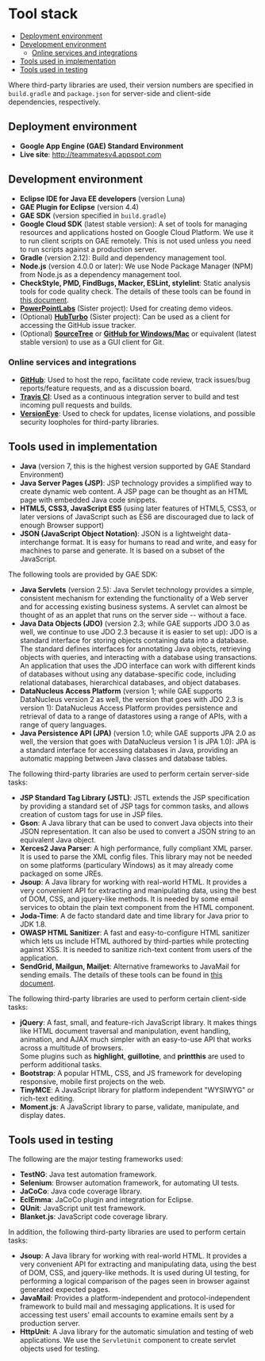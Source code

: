 # Tool stack
* [Deployment environment](#deployment-environment)
* [Development environment](#development-environment)
  * [Online services and integrations](#online-services-and-integrations)
* [Tools used in implementation](#tools-used-in-implementation)
* [Tools used in testing](#tools-used-in-testing)

Where third-party libraries are used, their version numbers are specified in `build.gradle` and `package.json` for server-side and client-side dependencies, respectively.

## Deployment environment

* **Google App Engine (GAE) Standard Environment**
* **Live site**: http://teammatesv4.appspot.com

## Development environment

* **Eclipse IDE for Java EE developers** (version Luna)
* **GAE Plugin for Eclipse** (version 4.4)
* **GAE SDK** (version specified in `build.gradle`)
* **Google Cloud SDK** (latest stable version): A set of tools for managing resources and applications hosted on Google Cloud Platform. We use it to run client scripts on GAE remotely. This is not used unless you need to run scripts against a production server.
* **Gradle** (version 2.12): Build and dependency management tool.
* **Node.js** (version 4.0.0 or later): We use Node Package Manager (NPM) from Node.js as a dependency management tool.
* **CheckStyle, PMD, FindBugs, Macker, ESLint, stylelint**: Static analysis tools for code quality check. The details of these tools can be found in [this document](staticAnalysis.md).
* [**PowerPointLabs**](http://powerpointlabs.info) (Sister project): Used for creating demo videos.
* (Optional) [**HubTurbo**](https://github.com/HubTurbo/HubTurbo/wiki/Getting-Started) (Sister project): Can be used as a client for accessing the GitHub issue tracker.
* (Optional) [**SourceTree**](https://www.sourcetreeapp.com) or [**GitHub for Windows/Mac**](https://desktop.github.com) or equivalent (latest stable version) to use as a GUI client for Git.

### Online services and integrations

* [**GitHub**](https://github.com): Used to host the repo, facilitate code review, track issues/bug reports/feature requests, and as a discussion board.
* [**Travis CI**](https://travis-ci.org): Used as a continuous integration server to build and test incoming pull requests and builds.
* [**VersionEye**](https://www.versioneye.com): Used to check for updates, license violations, and possible security loopholes for third-party libraries.

## Tools used in implementation

* **Java** (version 7, this is the highest version supported by GAE Standard Environment)
* **Java Server Pages (JSP)**: JSP technology provides a simplified way to create dynamic web content. A JSP page can be thought as an HTML page with embedded Java code snippets.
* **HTML5, CSS3, JavaScript ES5** (using later features of HTML5, CSS3, or later versions of JavaScript such as ES6 are discouraged due to lack of enough Browser support)
* **JSON (JavaScript Object Notation)**: JSON is a lightweight data-interchange format. It is easy for humans to read and write, and easy for machines to parse and generate. It is based on a subset of the JavaScript.

The following tools are provided by GAE SDK:
* **Java Servlets** (version 2.5): Java Servlet technology provides a simple, consistent mechanism for extending the functionality of a Web server and for accessing existing business systems. A servlet can almost be thought of as an applet that runs on the server side -- without a face.
* **Java Data Objects (JDO)** (version 2.3; while GAE supports JDO 3.0 as well, we continue to use JDO 2.3 because it is easier to set up):
  JDO is a standard interface for storing objects containing data into a database. The standard defines interfaces for annotating Java objects, retrieving objects with queries, and interacting with a database using transactions. An application that uses the JDO interface can work with different kinds of databases without using any database-specific code, including relational databases, hierarchical databases, and object databases.
* **DataNucleus Access Platform** (version 1; while GAE supports DataNucleus version 2 as well, the version that goes with JDO 2.3 is version 1):
  DataNucleus Access Platform provides persistence and retrieval of data to a range of datastores using a range of APIs, with a range of query languages.
* **Java Persistence API (JPA)** (version 1.0; while GAE supports JPA 2.0 as well, the version that goes with DataNucleus version 1 is JPA 1.0):
  JPA is a standard interface for accessing databases in Java, providing an automatic mapping between Java classes and database tables.

The following third-party libraries are used to perform certain server-side tasks:
* **JSP Standard Tag Library (JSTL)**: JSTL extends the JSP specification by providing a standard set of JSP tags for common tasks, and allows creation of custom tags for use in JSP files.
* **Gson**: A Java library that can be used to convert Java objects into their JSON representation. It can also be used to convert a JSON string to an equivalent Java object.
* **Xerces2 Java Parser**: A high performance, fully compliant XML parser. It is used to parse the XML config files. This library may not be needed on some platforms (particulary Windows) as it may already come packaged on some JREs.
* **Jsoup**: A Java library for working with real-world HTML. It provides a very convenient API for extracting and manipulating data, using the best of DOM, CSS, and jquery-like methods. It is needed by some email services to obtain the plain text component from the HTML component.
* **Joda-Time**: A de facto standard date and time library for Java prior to JDK 1.8.
* **OWASP HTML Sanitizer**: A fast and easy-to-configure HTML sanitizer which lets us include HTML authored by third-parties while protecting against XSS. It is needed to sanitize rich-text content from users of the application.
* **SendGrid, Mailgun, Mailjet**: Alternative frameworks to JavaMail for sending emails. The details of these tools can be found in [this document](emails.md).

The following third-party libraries are used to perform certain client-side tasks:
* **jQuery**: A fast, small, and feature-rich JavaScript library. It makes things like HTML document traversal and manipulation, event handling, animation, and AJAX much simpler with an easy-to-use API that works across a multitude of browsers.<br>
  Some plugins such as **highlight**, **guillotine**, and **printthis** are used to perform additional tasks.
* **Bootstrap**: A popular HTML, CSS, and JS framework for developing responsive, mobile first projects on the web.
* **TinyMCE**: A JavaScript library for platform independent "WYSIWYG" or rich-text editing.
* **Moment.js**: A JavaScript library to parse, validate, manipulate, and display dates.

## Tools used in testing

The following are the major testing frameworks used:
* **TestNG**: Java test automation framework.
* **Selenium**: Browser automation framework, for automating UI tests.
* **JaCoCo**: Java code coverage library.
* **EclEmma**: JaCoCo plugin and integration for Eclipse.
* **QUnit**: JavaScript unit test framework.
* **Blanket.js**: JavaScript code coverage library.

In addition, the following third-party libraries are used to perform certain tasks:
* **Jsoup**: A Java library for working with real-world HTML. It provides a very convenient API for extracting and manipulating data, using the best of DOM, CSS, and jquery-like methods. It is used during UI testing, for performing a logical comparison of the pages seen in browser against generated expected pages.
* **JavaMail**: Provides a platform-independent and protocol-independent framework to build mail and messaging applications. It is used for accessing test users' email accounts to examine emails sent by a production server.
* **HttpUnit**: A Java library for the automatic simulation and testing of web applications. We use the `ServletUnit` component to create servlet objects used for testing.
